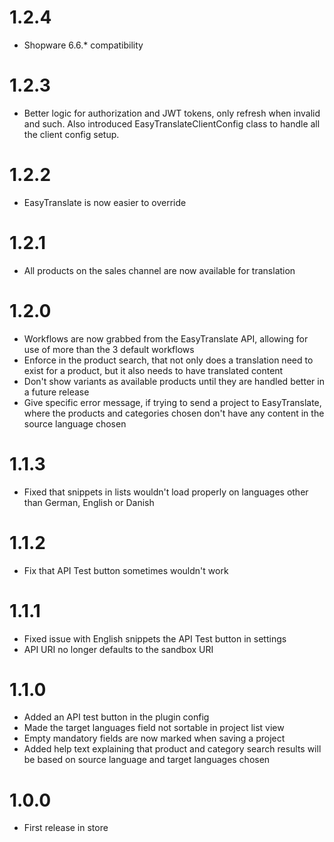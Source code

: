 # 1.2.4

* Shopware 6.6.* compatibility

# 1.2.3

* Better logic for authorization and JWT tokens, only refresh when invalid and such. Also introduced EasyTranslateClientConfig class to handle all the client config setup.

# 1.2.2

* EasyTranslate is now easier to override

# 1.2.1

* All products on the sales channel are now available for translation

# 1.2.0

* Workflows are now grabbed from the EasyTranslate API, allowing for use of more than the 3 default workflows
* Enforce in the product search, that not only does a translation need to exist for a product, but it also needs to have translated content
* Don't show variants as available products until they are handled better in a future release
* Give specific error message, if trying to send a project to EasyTranslate, where the products and categories chosen don't have any content in the source language chosen

# 1.1.3

* Fixed that snippets in lists wouldn't load properly on languages other than German, English or Danish

# 1.1.2

* Fix that API Test button sometimes wouldn't work

# 1.1.1

* Fixed issue with English snippets the API Test button in settings
* API URI no longer defaults to the sandbox URI

# 1.1.0

* Added an API test button in the plugin config
* Made the target languages field not sortable in project list view
* Empty mandatory fields are now marked when saving a project
* Added help text explaining that product and category search results will be based on source language and target languages chosen

# 1.0.0

* First release in store 
